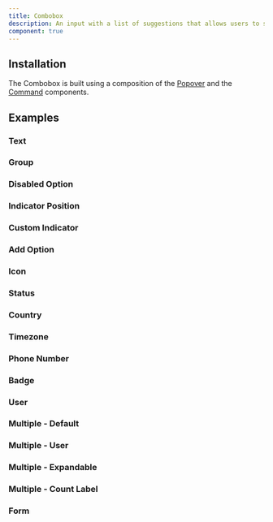 ```yaml
---
title: Combobox
description: An input with a list of suggestions that allows users to select from the list or enter a custom value.
component: true
---
```


## Installation

The Combobox is built using a composition of the [Popover](/docs/popover) and the [Command](/docs/command) components.

## Examples

### Text

### Group

### Disabled Option

### Indicator Position

### Custom Indicator

### Add Option

### Icon

### Status

### Country

### Timezone

### Phone Number

### Badge

### User

### Multiple - Default

### Multiple - User

### Multiple - Expandable

### Multiple - Count Label

### Form
